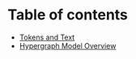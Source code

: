 # Table of contents

* [Tokens and Text](README.md)
* [Hypergraph Model Overview](hypergraph-model-overview.md)
